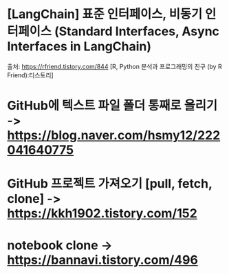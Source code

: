 # [LangChain] 표준 인터페이스, 비동기 인터페이스 (Standard Interfaces, Async Interfaces in LangChain)
출처: https://rfriend.tistory.com/844 [R, Python 분석과 프로그래밍의 친구 (by R Friend):티스토리]
# GitHub에 텍스트 파일 폴더 통째로 올리기 -> https://blog.naver.com/hsmy12/222041640775
# GitHub 프로젝트 가져오기 [pull, fetch, clone] -> https://kkh1902.tistory.com/152
# notebook clone -> https://bannavi.tistory.com/496
